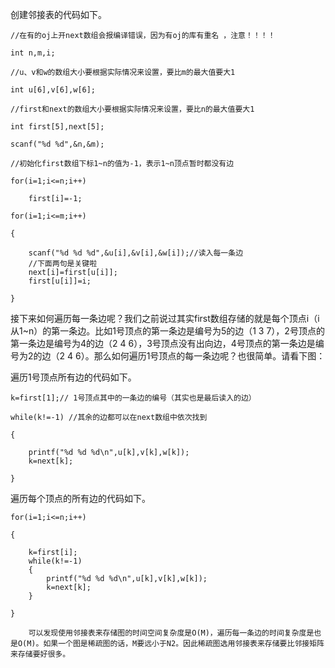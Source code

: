 创建邻接表的代码如下。

~~~
//在有的oj上开next数组会报编译错误，因为有oj的库有重名 ，注意！！！！

int n,m,i;

//u、v和w的数组大小要根据实际情况来设置，要比m的最大值要大1

int u[6],v[6],w[6];

//first和next的数组大小要根据实际情况来设置，要比n的最大值要大1        

int first[5],next[5];

scanf("%d %d",&n,&m);

//初始化first数组下标1~n的值为-1，表示1~n顶点暂时都没有边

for(i=1;i<=n;i++)

    first[i]=-1;

for(i=1;i<=m;i++)

{

    scanf("%d %d %d",&u[i],&v[i],&w[i]);//读入每一条边
    //下面两句是关键啦
    next[i]=first[u[i]];
    first[u[i]]=i;

}

~~~






接下来如何遍历每一条边呢？我们之前说过其实first数组存储的就是每个顶点i（i从1~n）的第一条边。比如1号顶点的第一条边是编号为5的边（1 3 7），2号顶点的第一条边是编号为4的边（2 4 6），3号顶点没有出向边，4号顶点的第一条边是编号为2的边（2 4 6）。那么如何遍历1号顶点的每一条边呢？也很简单。请看下图：


遍历1号顶点所有边的代码如下。

~~~
k=first[1];// 1号顶点其中的一条边的编号（其实也是最后读入的边）

while(k!=-1) //其余的边都可以在next数组中依次找到

{

    printf("%d %d %d\n",u[k],v[k],w[k]);
    k=next[k];

}

~~~




遍历每个顶点的所有边的代码如下。

~~~
for(i=1;i<=n;i++)

{

    k=first[i];
    while(k!=-1)
    {
        printf("%d %d %d\n",u[k],v[k],w[k]);
        k=next[k];
    }

}

~~~




        可以发现使用邻接表来存储图的时间空间复杂度是O(M)，遍历每一条边的时间复杂度是也是O(M)。如果一个图是稀疏图的话，M要远小于N2。因此稀疏图选用邻接表来存储要比邻接矩阵来存储要好很多。